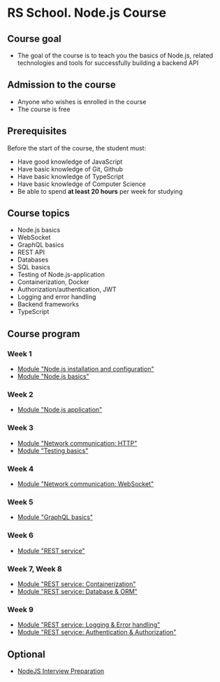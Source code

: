 # RS School. Node.js Course

## Course goal

- The goal of the course is to teach you the basics of Node.js, related technologies and tools for successfully building a backend API

## Admission to the course

- Anyone who wishes is enrolled in the course
- The course is free

## Prerequisites

Before the start of the course, the student must:

- Have good knowledge of JavaScript
- Have basic knowledge of Git, Github
- Have basic knowledge of TypeScript
- Have basic knowledge of Computer Science
- Be able to spend **at least 20 hours** per week for studying

## Course topics

- Node.js basics
- WebSocket
- GraphQL basics
- REST API
- Databases
- SQL basics
- Testing of Node.js-application
- Containerization, Docker
- Authorization/authentication, JWT
- Logging and error handling
- Backend frameworks
- TypeScript

## Course program

### Week 1

- [Module "Node.js installation and configuration"](modules/nodejs-installation/README.md)
- [Module "Node.js basics"](modules/nodejs-basics/README.md)

### Week 2

- [Module "Node.js application"](modules/nodejs-application/README.md)

### Week 3

- [Module "Network communication: HTTP"](modules/crud-api/README.md)
- [Module "Testing basics"](modules/testing/README.md)

### Week 4

- [Module "Network communication: WebSocket"](modules/websocket/README.md)

### Week 5

- [Module "GraphQL basics"](modules/graphql/README.md)

### Week 6

- [Module "REST service"](modules/rest/rest/README.md)

### Week 7, Week 8

- [Module "REST service: Containerization"](modules/rest/containerization/README.md)
- [Module "REST service: Database & ORM"](modules/rest/database-orm/README.md)

### Week 9

- [Module "REST service: Logging & Error handling"](modules/rest/logging-error-handling/README.md)
- [Module "REST service: Authentication & Authorization"](modules/rest/authentication-jwt/README.md)

## Optional

- [NodeJS Interview Preparation](modules/interview/README.MD)
